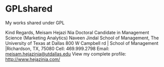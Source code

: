 GPLshared
=========

My works shared under GPL

Kind Regards, 
Meisam Hejazi Nia 
Doctoral Candidate in Management Science (Marketing Analytics)
Naveen Jindal School of Management, The University of Texas at Dallas
800 W Campbell rd | School of Management |Richardson, TX, 75080
Cell: 469.999.2798 
Email: meisam.hejazinia@utdallas.edu 
View my complete profile: http://www.hejazinia.com/

